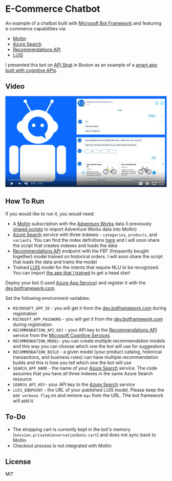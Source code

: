 # E-Commerce Chatbot

An example of a chatbot built with [Microsoft Bot Framework](https://dev.botframework.com/) and featuring e-commerce capabilities via:
* [Moltin](https://moltin.com)
* [Azure Search](https://azure.microsoft.com/en-us/services/search)
* [Recommendations API](https://www.microsoft.com/cognitive-services/en-us/recommendations-api)
* [LUIS](https://www.microsoft.com/cognitive-services/en-us/language-understanding-intelligent-service-luis)

I presented this bot on [API Strat](http://boston2016.apistrat.com/) in Boston as an example of a [smart app built with cognitive APIs](http://boston2016.apistrat.com/speakers/pavel-veller).

## Video

[![Ecommerce Chatbot Video](/img/screencast.png)](https://www.youtube.com/watch?v=uDar3aLdM_M)

## How To Run

If you would like to run it, you would need:
* A [Moltin](https://moltin.com) subscription with the [Adventure Works](https://msftdbprodsamples.codeplex.com/releases/view/125550) data (I previously [shared scripts](https://github.com/pveller/adventureworks-moltin) to import Adventure Works data into Moltin)
* [Azure Search](https://azure.microsoft.com/en-us/services/search) service with three indexes - `categories`, `products`, and `variants`. You can find the index definitions [here](/indexes) and I will soon share the script that creates indexes and loads the data
* [Recommendations API](https://www.microsoft.com/cognitive-services/en-us/recommendations-api) endpoint with the FBT (frequently bought together) model trained on historical orders. I will soon share the script that loads the data and trains the model
* Trained [LUIS](https://www.microsoft.com/cognitive-services/en-us/language-understanding-intelligent-service-luis) model for the intents that require NLU to be recognized. You can import [the app that I trained](/luis) to get a head start

Deploy your bot (I used [Azure App Service](https://azure.microsoft.com/en-us/services/app-service/)) and register it with the [dev.botframework.com](https://dev.botframework.com/).

Set the following environment variables:
* `MICROSOFT_APP_ID` - you will get it from the [dev.botframework.com](https://dev.botframework.com/) during registration
* `MICROSFT_APP_PASSWORD` - you will get it from the [dev.botframework.com](https://dev.botframework.com/) during registration
* `RECOMMENDATION_API_KEY` - your API key to the [Recommendations API](https://www.microsoft.com/cognitive-services/en-us/recommendations-api) service from the [Microsoft Cognitive Services](https://www.microsoft.com/cognitive-services/)
* `RECOMMENDATION_MODEL`- you can create multiple recommendation models and this way you can choose which one the bot will use for suggestions
* `RECOMMENDATION_BUILD` - a given model (your product catalog, historical transactions, and business rules) can have multiple recommendation builds and this is how you tell which one the bot will use
* `SEARCH_APP_NAME` - the name of your [Azure Search](https://azure.microsoft.com/en-us/services/search) service. The code assumes that you have all three indexes in the same Azure Search resource
* `SEARCH_API_KEY`- your API key to the [Azure Search](https://azure.microsoft.com/en-us/services/search) service
* `LUIS_ENDPOINT` - the URL of your published LUIS model. Please keep the `Add verbose flag` on and remove `&q=` from the URL. THe bot framework will add it.

## To-Do

* The shopping cart is currently kept in the bot's memory (`session.privateConversationData.cart`) and does not sync back to Moltin
* Checkout process is not integrated with Moltin

## License

MIT
